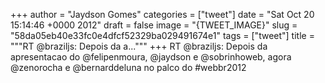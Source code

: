 
+++
author = "Jaydson Gomes"
categories = ["tweet"]
date = "Sat Oct 20 15:14:46 +0000 2012"
draft = false
image = "{TWEET_IMAGE}"
slug = "58da05eb40e33fc0e4dfcf52329ba029491674e1"
tags = ["tweet"]
title = """RT @braziljs: Depois da a..."""
+++
RT @braziljs: Depois da apresentacao do @felipenmoura, @jaydson e @sobrinhoweb, agora @zenorocha e @bernarddeluna no palco do #webbr2012
